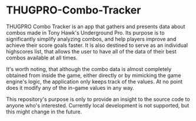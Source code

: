 # THUGPRO-Combo-Tracker
THUGPRO Combo Tracker is an app that gathers and presents data about combos made in Tony Hawk's Underground Pro. Its purpose is to significantly simplify analyzing combos, and help players improve and achieve their score goals faster. It is also destined to serve as an individual highscores list, that allows the user to have all of the data of their best combos available at all times.

It's worth noting, that although the combo data is almost completely obtained from inside the game, either directly or by mimicking the game engine's logic, the application only keeps track of the values. At no point does it modify any of the in-game values in any way.

This repository's purpose is only to provide an insight to the source code to anyone who's interested. Currently local development is not supported, but this might change in the future.
